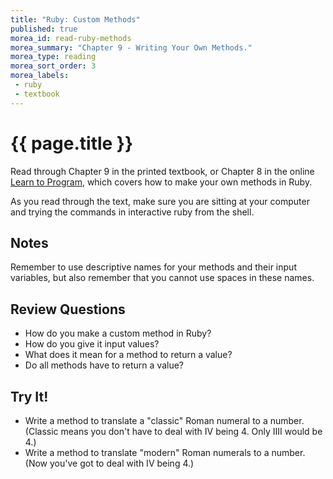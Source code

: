 ```yaml
---
title: "Ruby: Custom Methods"
published: true
morea_id: read-ruby-methods
morea_summary: "Chapter 9 - Writing Your Own Methods."
morea_type: reading
morea_sort_order: 3
morea_labels:
 - ruby
 - textbook
---
```


# {{ page.title }}
Read through Chapter 9 in the printed textbook, or Chapter 8 in the online [Learn to Program](https://pine.fm/LearnToProgram/chap_03.html), which covers how to make your own methods in Ruby.

As you read through the text, make sure you are sitting at your computer and trying the commands in interactive ruby from the shell.  

## Notes
Remember to use descriptive names for your methods and their input variables, but also remember that you cannot use spaces in these names.


## Review Questions

- How do you make a custom method in Ruby?
- How do you give it input values?
- What does it mean for a method to return a value?
- Do all methods have to return a value?

## Try It!

- Write a method to translate a "classic" Roman numeral to a number.  (Classic means you don't have to deal with IV being 4. Only IIII would be 4.)
- Write a method to translate "modern" Roman numerals to a number.  (Now you've got to deal with IV being 4.)
